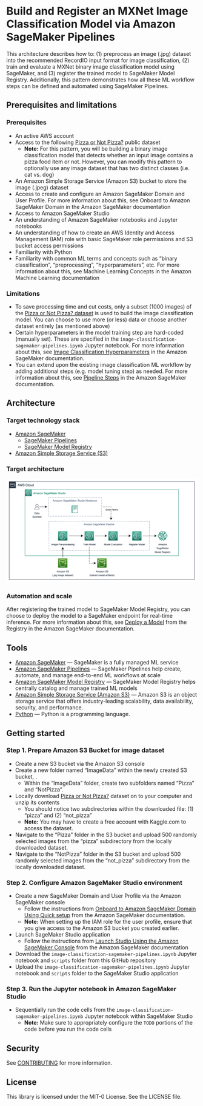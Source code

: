 # Build and Register an MXNet Image Classification Model via Amazon SageMaker Pipelines 

This architecture describes how to: (1) preprocess an image (.jpg) dataset into the recommended RecordIO input format for image classification, (2) train and evaluate a MXNet binary image classification model using SageMaker, and (3) register the trained model to SageMaker Model Registry. Additionally, this pattern demonstrates how all these ML workflow steps can be defined and automated using SageMaker Pipelines.

## Prerequisites and limitations

### Prerequisites
- An active AWS account
- Access to the following [Pizza or Not Pizza?](https://www.kaggle.com/datasets/carlosrunner/pizza-not-pizza) public dataset
    - **Note:** For this pattern, you will be building a binary image classification model that detects whether an input image contains a pizza food item or not. However, you can modify this pattern to optionally use any image dataset that has two distinct classes (i.e. cat vs. dog)
- An Amazon Simple Storage Service (Amazon S3) bucket to store the image (.jpeg) dataset
- Access to create and configure an Amazon SageMaker Domain and User Profile. For more information about this, see Onboard to Amazon SageMaker Domain in the Amazon SageMaker documentation
- Access to Amazon SageMaker Studio
- An understanding of Amazon SageMaker notebooks and Jupyter notebooks
- An understanding of how to create an AWS Identity and Access Management (IAM) role with basic SageMaker role permissions and S3 bucket access permissions
- Familiarity with Python
- Familiarity with common ML terms and concepts such as “binary classification”, “preprocessing”, “hyperparameters”, etc. For more information about this, see Machine Learning Concepts in the Amazon Machine Learning documentation

### Limitations
- To save processing time and cut costs, only a subset (1000 images) of the [Pizza or Not Pizza? dataset](https://www.kaggle.com/datasets/carlosrunner/pizza-not-pizza) is used to build the image classification model. You can choose to use more (or less) data or choose another dataset entirely (as mentioned above)
- Certain hyperparameters in the model training step are hard-coded (manually set). These are specified in the `image-classification-sagemaker-pipelines.ipynb` Jupyter notebook. For more information about this, see [Image Classification Hyperparameters](https://docs.aws.amazon.com/sagemaker/latest/dg/IC-Hyperparameter.html) in the Amazon SageMaker documentation.
- You can extend upon the existing image classification ML workflow by adding additional steps (e.g. model tuning step) as needed. For more information about this, see [Pipeline Steps](https://docs.aws.amazon.com/sagemaker/latest/dg/build-and-manage-steps.html) in the Amazon SageMaker documentation.

## Architecture

### Target technology stack 
- [Amazon SageMaker](https://docs.aws.amazon.com/sagemaker/latest/dg/whatis.html)
    - [SageMaker Pipelines](https://aws.amazon.com/sagemaker/pipelines/)
    - [SageMaker Model Registry](https://docs.aws.amazon.com/sagemaker/latest/dg/model-registry.html)
- [Amazon Simple Storage Service (S3)](https://docs.aws.amazon.com/AmazonS3/latest/userguide/Welcome.html)

### Target architecture
![Architecture Diagram](/architecture-diagram.png "Architecture Diagram")

### Automation and scale
After registering the trained model to SageMaker Model Registry, you can choose to deploy the model to a SageMaker endpoint for real-time inference. For more information about this, see [Deploy a Model](https://docs.aws.amazon.com/sagemaker/latest/dg/model-registry-deploy.html) from the Registry in the Amazon SageMaker documentation.

## Tools
- [Amazon SageMaker](https://docs.aws.amazon.com/sagemaker/latest/dg/whatis.html) — SageMaker is a fully managed ML service
- [Amazon SageMaker Pipelines](https://aws.amazon.com/sagemaker/pipelines/) — SageMaker Pipelines help create, automate, and manage end-to-end ML workflows at scale
- [Amazon SageMaker Model Registry](https://docs.aws.amazon.com/sagemaker/latest/dg/model-registry.html) — SageMaker Model Registry helps centrally catalog and manage trained ML models
- [Amazon Simple Storage Service (Amazon S3)](https://docs.aws.amazon.com/AmazonS3/latest/userguide/Welcome.html) — Amazon S3 is an object storage service that offers industry-leading scalability, data availability, security, and performance.
- [Python](https://www.python.org/) — Python is a programming language.

## Getting started

### Step 1. Prepare Amazon S3 Bucket for image dataset
- Create a new S3 bucket via the Amazon S3 console
- Create a new folder named “ImageData” within the newly created S3 bucket, .
    - Within the “ImageData” folder, create two subfolders named “Pizza” and “NotPizza”.
- Locally download [Pizza or Not Pizza?](https://www.kaggle.com/datasets/carlosrunner/pizza-not-pizza) dataset on to your computer and unzip its contents
    - You should notice two subdirectories within the downloaded file: (1) “pizza” and (2) “not_pizza”
    - **Note:** You may have to create a free account with Kaggle.com to access the dataset.
- Navigate to the “Pizza” folder in the S3 bucket and upload 500 randomly selected images from the “pizza” subdirectory from the locally downloaded dataset.
- Navigate to the “NotPizza” folder in the S3 bucket and upload 500 randomly selected images from the “not_pizza” subdirectory from the locally downloaded dataset.

### Step 2. Configure Amazon SageMaker Studio environment
- Create a new SageMaker Domain and User Profile via the Amazon SageMaker console
    - Follow the instructions from [Onboard to Amazon SageMaker Domain Using Quick setup](https://docs.aws.amazon.com/sagemaker/latest/dg/onboard-quick-start.html) from the Amazon SageMaker documentation.
    - **Note:** When setting up the IAM role for the user profile, ensure that you give access to the Amazon S3 bucket you created earlier.
- Launch SageMaker Studio application
    - Follow the instructions from [Launch Studio Using the Amazon SageMaker Console](https://docs.aws.amazon.com/sagemaker/latest/dg/studio-launch.html#studio-launch-console) from the Amazon SageMaker documentation
- Download the `image-classification-sagemaker-pipelines.ipynb` Jupyter notebook and `scripts` folder from this GitHub repository
- Upload the `image-classification-sagemaker-pipelines.ipynb` Jupyter notebook and `scripts` folder to the SageMaker Studio application

### Step 3. Run the Jupyter notebook in Amazon SageMaker Studio
- Sequentially run the code cells from the `image-classification-sagemaker-pipelines.ipynb` Jupyter notebook within SageMaker Studio
    - **Note:** Make sure to appropriately configure the `TODO` portions of the code before you run the code cells

## Security

See [CONTRIBUTING](CONTRIBUTING.md#security-issue-notifications) for more information.

## License

This library is licensed under the MIT-0 License. See the LICENSE file.

